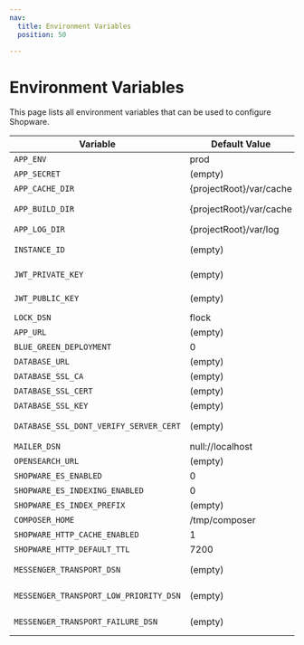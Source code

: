 ```yaml
---
nav:
  title: Environment Variables
  position: 50

---
```


# Environment Variables

This page lists all environment variables that can be used to configure Shopware.

| Variable                             | Default Value           | Description                                                                              |
| ------------------------------------ | ----------------------- | ---------------------------------------------------------------------------------------- |
| `APP_ENV`                            | prod                    | Environment                                                                              |
| `APP_SECRET`                         | (empty)                 | Can be generated with `openssl rand -hex 32`                                             |
| `APP_CACHE_DIR`                      | {projectRoot}/var/cache | Path to a directory to store caches (since 6.6.8.0)                                      |
| `APP_BUILD_DIR`                      | {projectRoot}/var/cache | Path to a temporary directory to create cache folder (since 6.6.8.0)                     |
| `APP_LOG_DIR`                        | {projectRoot}/var/log   | Path to a directory to store logs (since 6.6.8.0)                                        |
| `INSTANCE_ID`                        | (empty)                 | Unique Identifier for the Store: Can be generated with `openssl rand -hex 32`            |
| `JWT_PRIVATE_KEY`                    | (empty)                 | Can be generated with `shopware-cli project generate-jwt --env`                          |
| `JWT_PUBLIC_KEY`                     | (empty)                 | Can be generated with `shopware-cli project generate-jwt --env`                          |
| `LOCK_DSN`                           | flock                   | DSN for Symfony locking                                                                  |
| `APP_URL`                            | (empty)                 | Where Shopware will be accessible                                                        |
| `BLUE_GREEN_DEPLOYMENT`              | 0                       | This needs super privilege to create trigger                                             |
| `DATABASE_URL`                       | (empty)                 | MySQL credentials as DSN                                                                 |
| `DATABASE_SSL_CA`                    | (empty)                 | Path to SSL CA file                                                                      |
| `DATABASE_SSL_CERT`                  | (empty)                 | Path to SSL Cert file                                                                    |
| `DATABASE_SSL_KEY`                   | (empty)                 | Path to SSL Key file                                                                     |
| `DATABASE_SSL_DONT_VERIFY_SERVER_CERT` | (empty)               | Disables verification of the server certificate (1 disables it)                          |
| `MAILER_DSN`                         | null://localhost        | Mailer DSN (Admin Configuration overwrites this)                                         |
| `OPENSEARCH_URL`                     | (empty)                 | Open Search Hosts                                                                        |
| `SHOPWARE_ES_ENABLED`                | 0                       | Open Search Support Enabled?                                                             |
| `SHOPWARE_ES_INDEXING_ENABLED`       | 0                       | Open Search Indexing Enabled?                                                            |
| `SHOPWARE_ES_INDEX_PREFIX`           | (empty)                 | Open Search Index Prefix                                                                 |
| `COMPOSER_HOME`                      | /tmp/composer           | Caching for the Plugin Manager                                                           |
| `SHOPWARE_HTTP_CACHE_ENABLED`        | 1                       | Is HTTP Cache enabled?                                                                   |
| `SHOPWARE_HTTP_DEFAULT_TTL`          | 7200                    | Default TTL for HTTP Cache                                                               |
| `MESSENGER_TRANSPORT_DSN`            | (empty)                 | DSN for default async queue (example: `amqp://guest:guest@localhost:5672/%2f/default`)   |
| `MESSENGER_TRANSPORT_LOW_PRIORITY_DSN` | (empty)               | DSN for low priority queue (example: `amqp://guest:guest@localhost:5672/%2f/low_prio`)   |
| `MESSENGER_TRANSPORT_FAILURE_DSN`    | (empty)                 | DSN for failed messages queue (example: `amqp://guest:guest@localhost:5672/%2f/failure`) |
